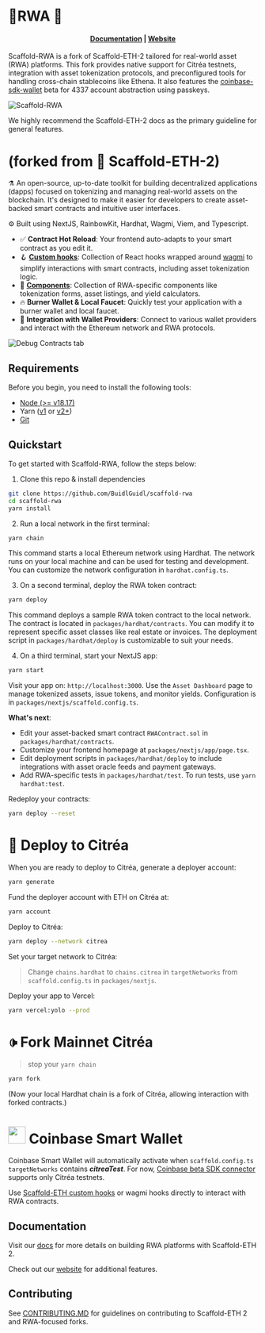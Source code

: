 # 🗼️RWA 🔵

<h4 align="center">
  <a href="https://docs.scaffoldeth.io">Documentation</a> |
  <a href="https://scaffoldeth.io">Website</a>
</h4>

Scaffold-RWA is a fork of Scaffold-ETH-2 tailored for real-world asset (RWA) platforms. This fork provides native support for Citréa testnets, integration with asset tokenization protocols, and preconfigured tools for handling cross-chain stablecoins like Ethena. It also features the [coinbase-sdk-wallet](https://github.com/coinbase/coinbase-wallet-sdk/) beta for 4337 account abstraction using passkeys.

![Scaffold-RWA](https://github.com/damianmarti/se-2/assets/466652/eac667a7-68fb-4f69-a427-126f7de4114d)

We highly recommend the Scaffold-ETH-2 docs as the primary guideline for general features.

# (forked from 🗼 Scaffold-ETH-2)

⚗️ An open-source, up-to-date toolkit for building decentralized applications (dapps) focused on tokenizing and managing real-world assets on the blockchain. It's designed to make it easier for developers to create asset-backed smart contracts and intuitive user interfaces.

⚙️ Built using NextJS, RainbowKit, Hardhat, Wagmi, Viem, and Typescript.

- ✅ **Contract Hot Reload**: Your frontend auto-adapts to your smart contract as you edit it.
- 🪝 **[Custom hooks](https://docs.scaffoldeth.io/hooks/)**: Collection of React hooks wrapped around [wagmi](https://wagmi.sh/) to simplify interactions with smart contracts, including asset tokenization logic.
- 🧱 [**Components**](https://docs.scaffoldeth.io/components/): Collection of RWA-specific components like tokenization forms, asset listings, and yield calculators.
- 🔥 **Burner Wallet & Local Faucet**: Quickly test your application with a burner wallet and local faucet.
- 🔐 **Integration with Wallet Providers**: Connect to various wallet providers and interact with the Ethereum network and RWA protocols.

![Debug Contracts tab](https://github.com/damianmarti/se-2/assets/466652/672d178c-38c9-4c9a-953d-d36acf08f3cd)

## Requirements

Before you begin, you need to install the following tools:

- [Node (>= v18.17)](https://nodejs.org/en/download/)
- Yarn ([v1](https://classic.yarnpkg.com/en/docs/install/) or [v2+](https://yarnpkg.com/getting-started/install))
- [Git](https://git-scm.com/downloads)

## Quickstart

To get started with Scaffold-RWA, follow the steps below:

1. Clone this repo & install dependencies

```bash
git clone https://github.com/BuidlGuidl/scaffold-rwa
cd scaffold-rwa
yarn install
```

2. Run a local network in the first terminal:

```bash
yarn chain
```

This command starts a local Ethereum network using Hardhat. The network runs on your local machine and can be used for testing and development. You can customize the network configuration in `hardhat.config.ts`.

3. On a second terminal, deploy the RWA token contract:

```bash
yarn deploy
```

This command deploys a sample RWA token contract to the local network. The contract is located in `packages/hardhat/contracts`. You can modify it to represent specific asset classes like real estate or invoices. The deployment script in `packages/hardhat/deploy` is customizable to suit your needs.

4. On a third terminal, start your NextJS app:

```bash
yarn start
```

Visit your app on: `http://localhost:3000`. Use the `Asset Dashboard` page to manage tokenized assets, issue tokens, and monitor yields. Configuration is in `packages/nextjs/scaffold.config.ts`.

**What's next**:

- Edit your asset-backed smart contract `RWAContract.sol` in `packages/hardhat/contracts`.
- Customize your frontend homepage at `packages/nextjs/app/page.tsx`.
- Edit deployment scripts in `packages/hardhat/deploy` to include integrations with asset oracle feeds and payment gateways.
- Add RWA-specific tests in `packages/hardhat/test`. To run tests, use `yarn hardhat:test`.

Redeploy your contracts:

```bash
yarn deploy --reset
```

# 🔵 Deploy to Citréa

When you are ready to deploy to Citréa, generate a deployer account: 

```bash
yarn generate
```

Fund the deployer account with ETH on Citréa at:

```bash
yarn account
```

Deploy to Citréa:

```bash
yarn deploy --network citrea 
```

Set your target network to Citréa:

> Change `chains.hardhat` to `chains.citrea` in `targetNetworks` from `scaffold.config.ts` in `packages/nextjs`.

Deploy your app to Vercel:

```bash
yarn vercel:yolo --prod
```

# 🕩️ Fork Mainnet Citréa

> stop your `yarn chain`

```bash
yarn fork
```

(Now your local Hardhat chain is a fork of Citréa, allowing interaction with forked contracts.)

# <img src="https://github.com/damianmarti/se-2/assets/466652/a795d1f3-980b-4e53-9784-ac53b6dd980e" width="35"> Coinbase Smart Wallet

Coinbase Smart Wallet will automatically activate when `scaffold.config.ts` `targetNetworks` contains ***citreaTest***. For now, [Coinbase beta SDK connector](https://github.com/coinbase/coinbase-wallet-sdk/blob/master/packages/wallet-sdk/docs/v4_with_wagmi.md) supports only Citréa testnets.

Use [Scaffold-ETH custom hooks](https://docs.scaffoldeth.io/hooks/) or wagmi hooks directly to interact with RWA contracts.

## Documentation

Visit our [docs](https://docs.scaffoldeth.io) for more details on building RWA platforms with Scaffold-ETH 2.

Check out our [website](https://scaffoldeth.io) for additional features.

## Contributing

See [CONTRIBUTING.MD](https://github.com/scaffold-eth/scaffold-eth-2/blob/main/CONTRIBUTING.md) for guidelines on contributing to Scaffold-ETH 2 and RWA-focused forks.
